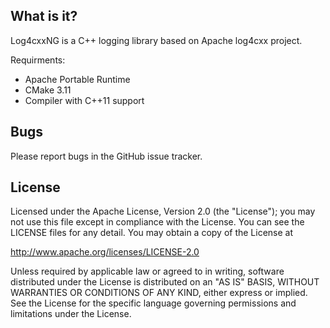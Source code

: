 ## What is it?

Log4cxxNG is a C++ logging library based on Apache log4cxx project.

Requirments:
* Apache Portable Runtime
* CMake 3.11
* Compiler with C++11 support

## Bugs

Please report bugs in the GitHub issue tracker.

## License

Licensed under the Apache License, Version 2.0 (the "License");
you may not use this file except in compliance with the License. You can
see the LICENSE files for any detail. You may obtain a copy of the License at

http://www.apache.org/licenses/LICENSE-2.0

Unless required by applicable law or agreed to in writing, software
distributed under the License is distributed on an "AS IS" BASIS,
WITHOUT WARRANTIES OR CONDITIONS OF ANY KIND, either express or implied.
See the License for the specific language governing permissions and
limitations under the License.
